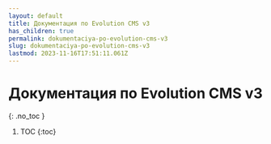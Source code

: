 ```yaml
---
layout: default
title: Документация по Evolution CMS v3
has_children: true
permalink: dokumentaciya-po-evolution-cms-v3
slug: dokumentaciya-po-evolution-cms-v3
lastmod: 2023-11-16T17:51:11.061Z
---
```


# Документация по Evolution CMS v3
{: .no_toc }

1. TOC
{:toc}
